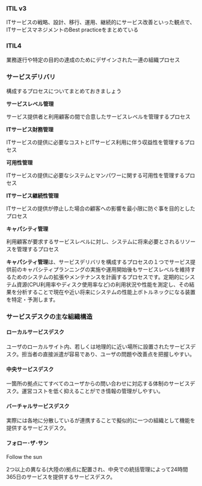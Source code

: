 ### ITIL v3
ITサービスの戦略、設計、移行、運用、継続的にサービス改善といった観点で、ITサービスマネジメントのBest practiceをまとめている

### ITIL4
業務遂行や特定の目的の達成のためにデザインされた一連の組織プロセス

### サービスデリバリ
構成するプロセスについてまとめておきましょう

**サービスレベル管理**

サービス提供者と利用顧客の間で合意したサービスレベルを管理するプロセス

**ITサービス財務管理**

ITサービスの提供に必要なコストとITサービス利用に伴う収益性を管理するプロセス

**可用性管理**

ITサービスの提供に必要なシステムとマンパワーに関する可用性を管理するプロセス

**ITサービス継続性管理**

ITサービスの提供が停止した場合の顧客への影響を最小限に防ぐ事を目的としたプロセス

**キャパシティ管理**

利用顧客が要求するサービスレベルに対し、システムに将来必要とされるリソースを管理するプロセス

**キャパシティ管理**は、サービスデリバリを構成するプロセスの１つでサービス提供前のキャパシティプランニングの実施や運用開始後もサービスレベルを維持するためのシステムの拡張やメンテナンスを計画するプロセスです。定期的にシステム資源(CPU利用率やディスク使用率など)の利用状況や性能を測定し、その結果を分析することで現在や近い将来にシステムの性能上ボトルネックになる装置を特定・予測します。


### サービスデスクの主な組織構造

#### ローカルサービスデスク

ユーザのローカルサイト内、若しくは地理的に近い場所に設置されたサービスデスク。担当者の直接派遣が容易であり、ユーザの問題や改善点を把握しやすい。

#### 中央サービスデスク

一箇所の拠点にてすべてのユーザからの問い合わせに対応する体制のサービスデスク。運営コストを低く抑えることができ情報の管理がしやすい。

#### バーチャルサービスデスク

実際には各地に分散しているが連携することで擬似的に一つの組織として機能を提供するサービスデスク。

#### フォロー･ザ･サン
Follow the sun

2つ以上の異なる(大陸の)拠点に配置され、中央での統括管理によって24時間365日のサービスを提供するサービスデスク。
